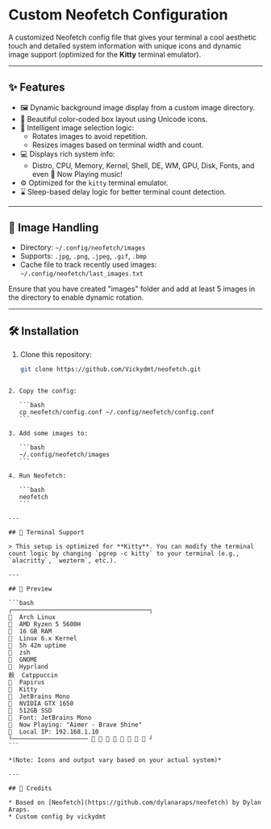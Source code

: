 
# Custom Neofetch Configuration

A customized Neofetch config file that gives your terminal a cool aesthetic touch and detailed system information with unique icons and dynamic image support (optimized for the **Kitty** terminal emulator).

---

## ✨ Features

- 🖼️ Dynamic background image display from a custom image directory.
- 🎨 Beautiful color-coded box layout using Unicode icons.
- 🧠 Intelligent image selection logic:
  - Rotates images to avoid repetition.
  - Resizes images based on terminal width and count.
- 💻 Displays rich system info:
  - Distro, CPU, Memory, Kernel, Shell, DE, WM, GPU, Disk, Fonts, and even 🎵 Now Playing music!
- ⚙️ Optimized for the `kitty` terminal emulator.
- ⌛ Sleep-based delay logic for better terminal count detection.

---

## 📁 Image Handling

- Directory: `~/.config/neofetch/images`
- Supports: `.jpg`, `.png`, `.jpeg`, `.gif`, `.bmp`
- Cache file to track recently used images: `~/.config/neofetch/last_images.txt`

Ensure that you have created "images" folder and add at least 5 images in the directory to enable dynamic rotation.

---

## 🛠️ Installation

1. Clone this repository:
   ```bash
   git clone https://github.com/Vickydmt/neofetch.git
````

2. Copy the config:

   ```bash
   cp neofetch/config.conf ~/.config/neofetch/config.conf
   ```

3. Add some images to:

   ```bash
   ~/.config/neofetch/images
   ```

4. Run Neofetch:

   ```bash
   neofetch
   ```

---

## 🔧 Terminal Support

> This setup is optimized for **Kitty**. You can modify the terminal count logic by changing `pgrep -c kitty` to your terminal (e.g., `alacritty`, `wezterm`, etc.).

---

## 🧪 Preview

```bash
┌──────────────────────────────────────┐
  Arch Linux
  AMD Ryzen 5 5600H
  16 GB RAM
  Linux 6.x Kernel
  5h 42m uptime
  zsh
  GNOME
  Hyprland
嗀  Catppuccin
  Papirus
  Kitty
  JetBrains Mono
  NVIDIA GTX 1650
  512GB SSD
  Font: JetBrains Mono
  Now Playing: "Aimer - Brave Shine"
  Local IP: 192.168.1.10
└─────────────────────         ┘
```

*(Note: Icons and output vary based on your actual system)*

---

## 🧠 Credits

* Based on [Neofetch](https://github.com/dylanaraps/neofetch) by Dylan Araps.
* Custom config by vickydmt
